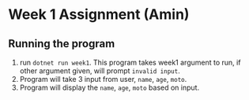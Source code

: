 # Week 1 Assignment (Amin)  

## Running the program
1. run `dotnet run week1`. This program takes week1 argument to run, if other argument given, will prompt `invalid input`.
2. Program will take 3 input from user, `name`, `age`, `moto`.
3. Program will display the `name`, `age`, `moto` based on input.